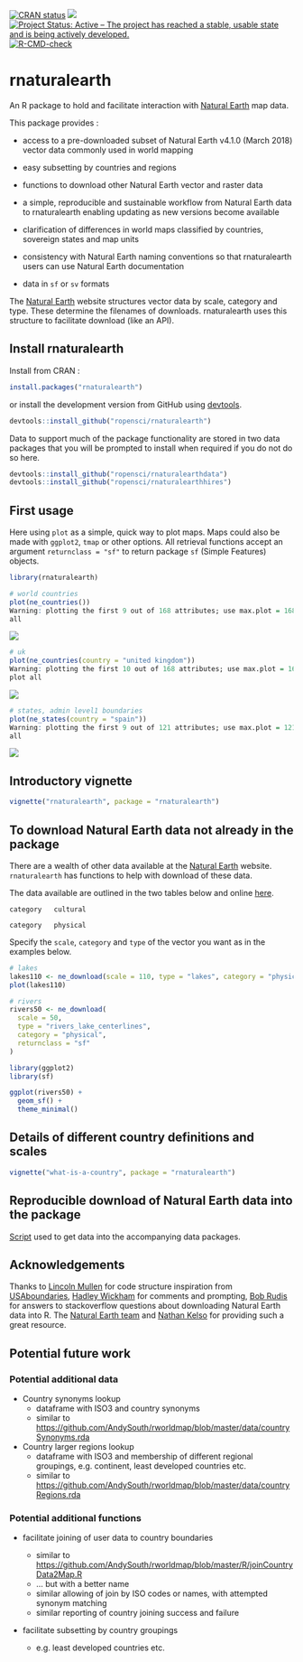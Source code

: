 
<!-- README.md is generated from README.Rmd. Please edit that file -->
<!-- used devtools::build_readme() to update the md -->
<!-- badges: start -->

[![CRAN
status](https://www.r-pkg.org/badges/version/rnaturalearth)](https://CRAN.R-project.org/package=rnaturalearth)
[![](https://badges.ropensci.org/22_status.svg)](https://github.com/ropensci/software-review/issues/22)
[![Project Status: Active – The project has reached a stable, usable
state and is being actively
developed.](https://www.repostatus.org/badges/latest/active.svg)](https://www.repostatus.org/#active)
[![R-CMD-check](https://github.com/ropensci/rnaturalearth/actions/workflows/R-CMD-check.yaml/badge.svg)](https://github.com/ropensci/rnaturalearth/actions/workflows/R-CMD-check.yaml)

<!-- badges: end -->

# rnaturalearth

An R package to hold and facilitate interaction with [Natural
Earth](https://www.naturalearthdata.com/) map data.

This package provides :

-   access to a pre-downloaded subset of Natural Earth v4.1.0
    (March 2018) vector data commonly used in world mapping

-   easy subsetting by countries and regions

-   functions to download other Natural Earth vector and raster data

-   a simple, reproducible and sustainable workflow from Natural Earth
    data to rnaturalearth enabling updating as new versions become
    available

-   clarification of differences in world maps classified by countries,
    sovereign states and map units

-   consistency with Natural Earth naming conventions so that
    rnaturalearth users can use Natural Earth documentation

-   data in `sf` or `sv` formats

The [Natural Earth](https://www.naturalearthdata.com/) website
structures vector data by scale, category and type. These determine the
filenames of downloads. rnaturalearth uses this structure to facilitate
download (like an API).

## Install rnaturalearth

Install from CRAN :

``` r
install.packages("rnaturalearth")
```

or install the development version from GitHub using
[devtools](https://github.com/r-lib/devtools).

``` r
devtools::install_github("ropensci/rnaturalearth")
```

Data to support much of the package functionality are stored in two data
packages that you will be prompted to install when required if you do
not do so here.

``` r
devtools::install_github("ropensci/rnaturalearthdata")
devtools::install_github("ropensci/rnaturalearthhires")
```

## First usage

Here using `plot` as a simple, quick way to plot maps. Maps could also
be made with `ggplot2`, `tmap` or other options. All retrieval functions
accept an argument `returnclass = "sf"` to return package `sf` (Simple
Features) objects.

``` r
library(rnaturalearth)

# world countries
plot(ne_countries())
Warning: plotting the first 9 out of 168 attributes; use max.plot = 168 to plot
all
```

![](man/figures/README-unnamed-chunk-2-1.png)<!-- -->

``` r
# uk
plot(ne_countries(country = "united kingdom"))
Warning: plotting the first 10 out of 168 attributes; use max.plot = 168 to
plot all
```

![](man/figures/README-unnamed-chunk-2-2.png)<!-- -->

``` r
# states, admin level1 boundaries
plot(ne_states(country = "spain"))
Warning: plotting the first 9 out of 121 attributes; use max.plot = 121 to plot
all
```

![](man/figures/README-unnamed-chunk-2-3.png)<!-- -->

## Introductory vignette

``` r
vignette("rnaturalearth", package = "rnaturalearth")
```

## To download Natural Earth data not already in the package

There are a wealth of other data available at the [Natural
Earth](https://www.naturalearthdata.com/) website. `rnaturalearth` has
functions to help with download of these data.

The data available are outlined in the two tables below and online
[here](https://www.naturalearthdata.com/downloads/50m-physical-vectors/).


    category   cultural 

    category   physical 

Specify the `scale`, `category` and `type` of the vector you want as in
the examples below.

``` r
# lakes
lakes110 <- ne_download(scale = 110, type = "lakes", category = "physical")
plot(lakes110)

# rivers
rivers50 <- ne_download(
  scale = 50,
  type = "rivers_lake_centerlines",
  category = "physical",
  returnclass = "sf"
)

library(ggplot2)
library(sf)

ggplot(rivers50) +
  geom_sf() +
  theme_minimal()
```

## Details of different country definitions and scales

``` r
vignette("what-is-a-country", package = "rnaturalearth")
```

## Reproducible download of Natural Earth data into the package

[Script](https://github.com/ropensci/rnaturalearthdata/blob/master/data-raw/data_download_script.r)
used to get data into the accompanying data packages.

## Acknowledgements

Thanks to [Lincoln Mullen](https://github.com/lmullen) for code
structure inspiration from
[USAboundaries](https://github.com/ropensci/USAboundaries), [Hadley
Wickham](https://github.com/hadley) for comments and prompting, [Bob
Rudis](https://github.com/hrbrmstr) for answers to stackoverflow
questions about downloading Natural Earth data into R. The [Natural
Earth team](https://www.naturalearthdata.com/about/contributors/) and
[Nathan Kelso](https://github.com/nvkelso) for providing such a great
resource.

## Potential future work

### Potential additional data

-   Country synonyms lookup
    -   dataframe with ISO3 and country synonyms
    -   similar to
        <https://github.com/AndySouth/rworldmap/blob/master/data/countrySynonyms.rda>
-   Country larger regions lookup
    -   dataframe with ISO3 and membership of different regional
        groupings, e.g. continent, least developed countries etc.
    -   similar to
        <https://github.com/AndySouth/rworldmap/blob/master/data/countryRegions.rda>

### Potential additional functions

-   facilitate joining of user data to country boundaries

    -   similar to
        <https://github.com/AndySouth/rworldmap/blob/master/R/joinCountryData2Map.R>
    -   … but with a better name
    -   similar allowing of join by ISO codes or names, with attempted
        synonym matching
    -   similar reporting of country joining success and failure

-   facilitate subsetting by country groupings

    -   e.g. least developed countries etc.
